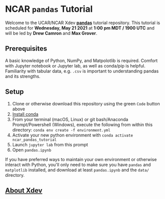 # NCAR `pandas` Tutorial
Welcome to the UCAR/NCAR Xdev [**pandas**](https://pandas.pydata.org) tutorial repository. This tutorial is scheduled for **Wednesday, May 21 2021** at **1:00 pm MDT / 1900 UTC** and will be led by **Drew Camron** and **Max Grover**.

## Prerequisites
A basic knowledge of Python, NumPy, and Matpolotlib is required. Comfort with Jupyter notebook or Jupyter lab, as well as conda/pip is helpful. Familiarity with tabular data, e.g. `.csv` is important to understanding pandas and its strengths.

## Setup
1. Clone or otherwise download this repository using the green `Code` button above
1. [Install conda](https://conda.io/projects/conda/en/latest/user-guide/install/index.html)
1. From your terminal (macOS, Linux) or git bash/Anaconda Prompt/Powershell (Windows), execute the following from within this directory: `conda env create -f environment.yml`
1. Activate your new python environment with `conda activate ncar_pandas_tutorial`
1. Launch `jupyter lab` from this prompt
1. Open `pandas.ipynb`

If you have preferred ways to maintain your own environment or otherwise interact with Python, you'll only need to make sure you have `pandas` and `matplotlib` installed, and download at least `pandas.ipynb` and the `data/` directory.

## [About Xdev](https://ncar.github.io/xdev/)
